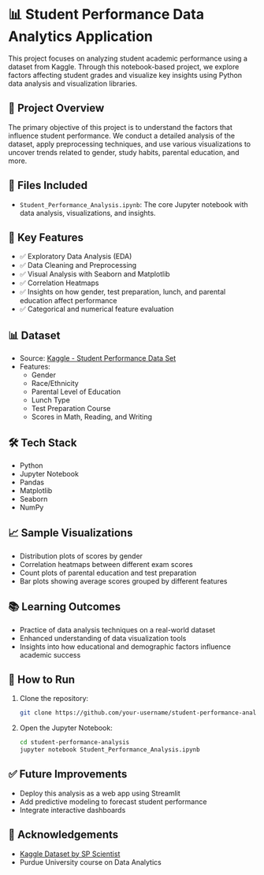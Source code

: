 
# 📊 Student Performance Data Analytics Application

This project focuses on analyzing student academic performance using a dataset from Kaggle. Through this notebook-based project, we explore factors affecting student grades and visualize key insights using Python data analysis and visualization libraries.

## 🧠 Project Overview

The primary objective of this project is to understand the factors that influence student performance. We conduct a detailed analysis of the dataset, apply preprocessing techniques, and use various visualizations to uncover trends related to gender, study habits, parental education, and more.

## 📁 Files Included

- `Student_Performance_Analysis.ipynb`: The core Jupyter notebook with data analysis, visualizations, and insights.

## 📌 Key Features

- ✅ Exploratory Data Analysis (EDA)
- ✅ Data Cleaning and Preprocessing
- ✅ Visual Analysis with Seaborn and Matplotlib
- ✅ Correlation Heatmaps
- ✅ Insights on how gender, test preparation, lunch, and parental education affect performance
- ✅ Categorical and numerical feature evaluation

## 📊 Dataset

- Source: [Kaggle - Student Performance Data Set](https://www.kaggle.com/datasets/spscientist/students-performance-in-exams)
- Features:
  - Gender
  - Race/Ethnicity
  - Parental Level of Education
  - Lunch Type
  - Test Preparation Course
  - Scores in Math, Reading, and Writing

## 🛠️ Tech Stack

- Python
- Jupyter Notebook
- Pandas
- Matplotlib
- Seaborn
- NumPy

## 📈 Sample Visualizations

- Distribution plots of scores by gender
- Correlation heatmaps between different exam scores
- Count plots of parental education and test preparation
- Bar plots showing average scores grouped by different features

## 📚 Learning Outcomes

- Practice of data analysis techniques on a real-world dataset
- Enhanced understanding of data visualization tools
- Insights into how educational and demographic factors influence academic success

## 🚀 How to Run

1. Clone the repository:
   ```bash
   git clone https://github.com/your-username/student-performance-analysis.git
   ```
2. Open the Jupyter Notebook:
   ```bash
   cd student-performance-analysis
   jupyter notebook Student_Performance_Analysis.ipynb
   ```

## ✅ Future Improvements

- Deploy this analysis as a web app using Streamlit
- Add predictive modeling to forecast student performance
- Integrate interactive dashboards

## 🙌 Acknowledgements

- [Kaggle Dataset by SP Scientist](https://www.kaggle.com/datasets/spscientist/students-performance-in-exams)
- Purdue University course on Data Analytics
